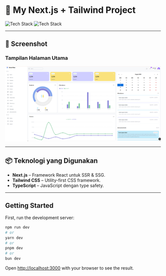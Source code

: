 # 🚀 My Next.js + Tailwind Project

![Tech Stack](https://img.shields.io/badge/Next.js-15-black?logo=next.js)
![Tech Stack](https://img.shields.io/badge/Tailwind_CSS-3.4-blue?logo=tailwind-css)

---

## 📸 Screenshot

### Tampilan Halaman Utama

<img src="./assetsToReadme/Capture.PNG" alt="Homepage Screenshot" width="800" />

---

## 📦 Teknologi yang Digunakan

- **Next.js** – Framework React untuk SSR & SSG.
- **Tailwind CSS** – Utility-first CSS framework.
- **TypeScript** – JavaScript dengan type safety.

---

## Getting Started

First, run the development server:

```bash
npm run dev
# or
yarn dev
# or
pnpm dev
# or
bun dev
```

Open [http://localhost:3000](http://localhost:3000) with your browser to see the result.
